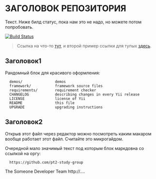 ЗАГОЛОВОК РЕПОЗИТОРИЯ
=============================

Текст. Ниже билд статус, пока нам это не надо, но можете потом попробовать.

[![Build Status](https://secure.travis-ci.org/yiisoft/yii.png)](http://travis-ci.org/yiisoft/yii)

> Ссылка на что-то [тут](https://github.com/), и второй пример ссылки для тупых [здесь](https://github.com/).

Заголовок1
------------

Рандомный блок для красивого оформления:

      demos/               demos
      framework/           framework source files
      requirements/        requirement checker
      CHANGELOG            describing changes in every Yii release
      LICENSE              license of Yii
      README               this file
      UPGRADE              upgrading instructions


Заголовок2
------------

Открыв этот файл через редактор можно посмотреть каким макаром вообще работает этот файл. Считайте это микрогайдом.

Очередной мало значимый текст под которым блок маркдовна со ссылкой на оргу:

      https://github.com/pt2-study-group





The Someone Developer Team
http://....
